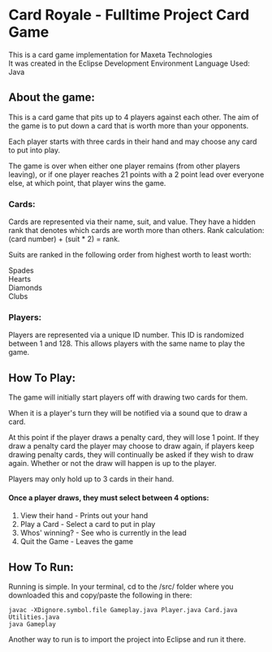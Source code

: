 # Card Royale - Fulltime Project Card Game 
This is a card game implementation for Maxeta Technologies  
It was created in the Eclipse Development Environment
Language Used: Java

## About the game:
This is a card game that pits up to 4 players against each other.
The aim of the game is to put down a card that is worth more than your opponents.    
  
Each player starts with three cards in their hand and may choose any card to put into play.  
  
The game is over when either one player remains (from other players leaving), or if one player reaches 21 points with a 2 point lead over everyone else, at which point, that player wins the game.  
### Cards:
Cards are represented via their name, suit, and value. They have a hidden rank that denotes which cards are worth more than others. Rank calculation: (card number) + (suit * 2) = rank.  
  
Suits are ranked in the following order from highest worth to least worth:  
  
Spades  
Hearts  
Diamonds  
Clubs  
### Players:
Players are represented via a unique ID number. This ID is randomized between 1 and 128. This allows players with the same name to play the game.

## How To Play:
The game will initially start players off with drawing two cards for them.  
  
When it is a player's turn they will be notified via a sound que to draw a card. 
  
At this point if the player draws a penalty card, they will lose 1 point. If they draw a penalty card the player may choose to draw again, if players keep drawing penalty cards, they will continually be asked if they wish to draw again. Whether or not the draw will happen is up to the player.  
  
Players may only hold up to 3 cards in their hand. 
  
#### Once a player draws, they must select between 4 options:
1) View their hand - Prints out your hand
2) Play a Card     - Select a card to put in play
3) Whos' winning?  - See who is currently in the lead
4) Quit the Game   - Leaves the game  
  
## How To Run:
Running is simple. In your terminal, cd to the /src/ folder where you downloaded this and copy/paste the following in there:
  
```terminal  
javac -XDignore.symbol.file Gameplay.java Player.java Card.java Utilities.java  
java Gameplay  
```  
  
Another way to run is to import the project into Eclipse and run it there. 
  
